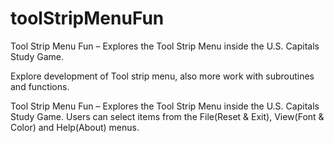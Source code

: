 # toolStripMenuFun
Tool Strip Menu Fun – Explores the Tool Strip Menu inside the U.S. Capitals Study Game.

Explore development of Tool strip menu, also more work with subroutines and functions.

Tool Strip Menu Fun – Explores the Tool Strip Menu inside the U.S. Capitals Study Game. Users can select items from the File(Reset & Exit), View(Font & Color) and Help(About) menus.
